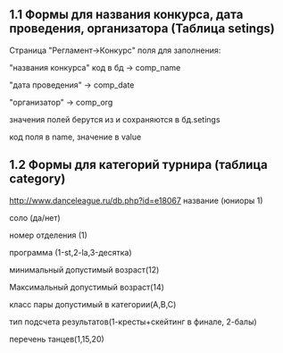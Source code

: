 ﻿﻿1.1 Формы для названия конкурса, дата проведения, организатора (Таблица setings)
------------------------------------------------------------------------
Страница "Регламент->Конкурс" поля для заполнения:

"названия конкурса" код в бд -> comp_name

"дата проведения" -> comp_date

"организатор" -> comp_org

значения полей берутся из и сохраняются в бд.setings

код поля в name, значение в value

1.2 Формы для категорий турнира (таблица category)
--------------------------------------------------
http://www.danceleague.ru/db.php?id=e18067
название (юниоры 1)

соло (да/нет)

номер отделения (1)

программа (1-st,2-la,3-десятка)

минимальный допустимый возраст(12)

Максимальный допустимый возраст(14)

класс пары допустимый в категории(A,B,C)

тип подсчета результатов(1-кресты+скейтинг в финале, 2-балы)

перечень танцев(1,15,20)

